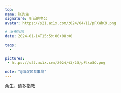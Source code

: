 ```yaml
---
top: 
name: 张先生
signature: 听话的老公
avatar: https://s21.ax1x.com/2024/04/11/pFXWhC9.png

# 发布时间
date: 2024-01-14T15:59:00+08:00

tags:
  - 

pictures:
 - https://s21.ax1x.com/2024/03/25/pF4xo5Q.png

note: "@海淀区民事局"
---
```


余生，请多指教